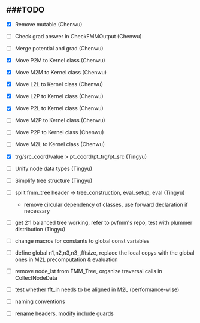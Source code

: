 ###TODO
-------------

- [x] Remove mutable (Chenwu)
- [ ] Check grad answer in CheckFMMOutput (Chenwu)
- [ ] Merge potential and grad (Chenwu)
- [x] Move P2M to Kernel class (Chenwu)
- [x] Move M2M to Kernel class (Chenwu)
- [x] Move L2L to Kernel class (Chenwu)
- [x] Move L2P to Kernel class (Chenwu)
- [x] Move P2L to Kernel class (Chenwu)
- [ ] Move M2P to Kernel class (Chenwu)
- [ ] Move P2P to Kernel class (Chenwu)
- [ ] Move M2L to Kernel class (Chenwu)
- [x] trg/src_coord/value > pt_coord/pt_trg/pt_src (Tingyu)
- [ ] Unify node data types (Tingyu)
- [ ] Simplify tree structure (Tingyu)
- [ ] split fmm_tree header -> tree_construction, eval_setup, eval (Tingyu)
  - remove circular dependency of classes, use forward declaration if necessary
- [ ] get 2:1 balanced tree working, refer to pvfmm's repo, test with plummer distribution (Tingyu)

- [ ] change macros for constants to global const variables
- [ ] define global n1,n2,n3,n3\_,fftsize, replace the local copys with the global ones in M2L precomputation & evaluation
- [ ] remove node_lst from FMM_Tree, organize traversal calls in CollectNodeData
- [ ] test whether fft_in needs to be aligned in M2L (performance-wise)
- [ ] naming conventions
- [ ] rename headers, modify include guards
